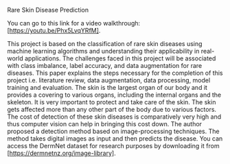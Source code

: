 Rare Skin Disease Prediction



You can go to this link for a video walkthrough: [https://youtu.be/Phx5LvqYRfM].


This project is based on the classification of rare skin diseases using machine learning algorithms and understanding their applicability in real-world applications. The challenges faced in this project will be associated with class imbalance, label accuracy, and data augmentation for rare diseases. This paper explains the steps necessary for the completion of this project i.e. literature review, data augmentation, data processing, model training and evaluation. The skin is the largest organ of our body and it provides a covering to various organs, including the internal organs and the skeleton. It is very important to protect and take care of the skin. The skin gets affected more than any other part of the body due to various factors. The cost of detection of these skin diseases is comparatively very high and thus computer vision can help in bringing this cost down. The author proposed a detection method based on image-processing techniques. The method takes digital images as input and then predicts the disease.
You can access the DermNet dataset for research purposes by downloading it from [https://dermnetnz.org/image-library].

